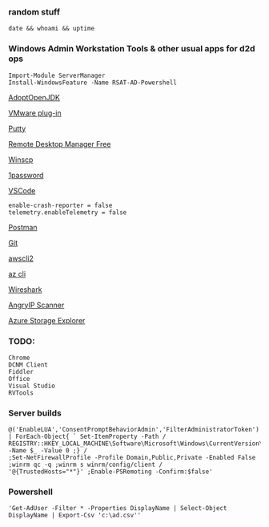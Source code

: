 ### random stuff
`date && whoami && uptime`

### Windows Admin Workstation Tools & other usual apps for d2d ops
```
Import-Module ServerManager
Install-WindowsFeature -Name RSAT-AD-Powershell
```

[AdoptOpenJDK](https://adoptopenjdk.net/?variant=openjdk15&jvmVariant=hotspot)

[VMware plug-in](http://vsphereclient.vmware.com/vsphereclient/VMware-EnhancedAuthenticationPlugin-6.7.0.exe)

[Putty](https://the.earth.li/~sgtatham/putty/latest/w64/putty-64bit-0.74-installer.msi)

[Remote Desktop Manager Free](https://cdn.devolutions.net/download/Setup.RemoteDesktopManagerFree.2020.3.23.0.msi)

[Winscp](https://winscp.net/download/WinSCP-5.17.9-Setup.exe)

[1password](https://app-updates.agilebits.com/download/OPW7)

[VSCode](https://code.visualstudio.com/docs/?dv=win64)
```
enable-crash-reporter = false
telemetry.enableTelemetry = false
```
[Postman](https://dl.pstmn.io/download/latest/win64)

[Git](https://github.com/git-for-windows/git/releases/download/v2.29.2.windows.3/Git-2.29.2.3-64-bit.exe)

[awscli2](https://awscli.amazonaws.com/AWSCLIV2.msi)

[az cli](https://aka.ms/installazurecliwindows)

[Wireshark](https://1.na.dl.wireshark.org/win64/Wireshark-win64-3.4.2.exe)

[AngryIP Scanner](https://github.com/angryip/ipscan/releases/download/3.7.3/ipscan-3.7.3-setup.exe)

[Azure Storage Explorer](https://go.microsoft.com/fwlink/?LinkId=708343&clcid=0x409)

### TODO:

	Chrome
	DCNM Client
	Fiddler
	Office
	Visual Studio
	RVTools

### Server builds

	@('EnableLUA','ConsentPromptBehaviorAdmin','FilterAdministratorToken') | ForEach-Object{ ` Set-ItemProperty -Path /
	REGISTRY::HKEY_LOCAL_MACHINE\Software\Microsoft\Windows\CurrentVersion\Policies\System -Name $_ -Value 0 ;} /
	;Set-NetFirewallProfile -Profile Domain,Public,Private -Enabled False ;winrm qc -q ;winrm s winrm/config/client /
	'@{TrustedHosts="*"}' ;Enable-PSRemoting -Confirm:$false'

### Powershell
	'Get-AdUser -Filter * -Properties DisplayName | Select-Object DisplayName | Export-Csv 'c:\ad.csv''
